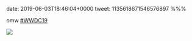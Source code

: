 date: 2019-06-03T18:46:04+0000
tweet: 1135618671546576897
%%%

omw [#WWDC19](https://twitter.com/hashtag/WWDC19)

![](D8KHKVaVUAAPGKx.jpg)
